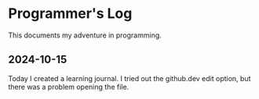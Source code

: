 # Programmer's Log
This documents my adventure in programming.

## 2024-10-15

Today I created a learning journal. I tried out the github.dev edit option, but there was a problem opening the file.
